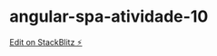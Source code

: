 # angular-spa-atividade-10

[Edit on StackBlitz ⚡️](https://stackblitz.com/edit/angular-spa-atividade-10)
